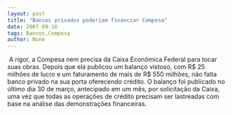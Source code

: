 ```yaml
---
layout: post
title: "Bancos privados poderiam financiar Compesa"
date: 2007-09-16
tags: Bancos,Compesa
author: None
---
```



&nbsp;A rigor, a Compesa nem precisa da Caixa Econ&ocirc;mica Federal para tocar suas obras.
Depois que ela publicou um balan&ccedil;o vistoso, com R$ 25 milh&otilde;es de lucro e um faturamento de mais de R$ 550 milh&otilde;es, n&atilde;o falta banco privado na sua porta oferecendo cr&eacute;dito.
O balan&ccedil;o foi publicado no &uacute;ltimo dia 30 de mar&ccedil;o, antecipado em um m&ecirc;s, por solicita&ccedil;&atilde;o da Caixa, uma vez que todas as opera&ccedil;&otilde;es de cr&eacute;dito precisam ser lastreadas com base na an&aacute;lise das demonstra&ccedil;&otilde;es financeiras.

 